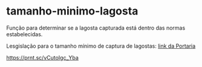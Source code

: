 # tamanho-minimo-lagosta
Função para determinar se a lagosta capturada está dentro das normas estabelecidas.


Lesgislação para o tamanho mínimo de captura de lagostas:
[link da Portaria](https://www.in.gov.br/en/web/dou/-/portaria-sap/mapa-n-221-de-8-de-junho-de-2021-324768133)


https://prnt.sc/vCutoIgc_Yba
